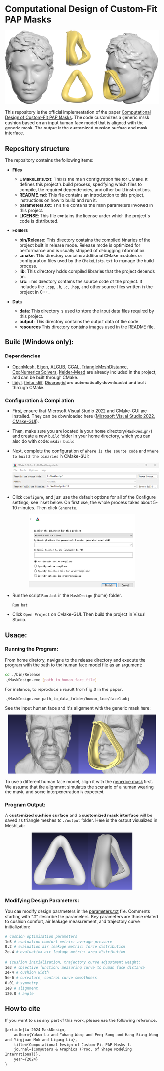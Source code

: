 # Computational Design of Custom-Fit PAP Masks

![teaser](./resources/teaser.png "teaser") 

This repository is the official implementation of the paper [Computational Design of Custom-Fit PAP Masks](https://sutd-cgl.github.io/supp/Publication/projects/2024-SMI-MaskDesign/index.html). 
The code customizes a generic mask cushion based on an input human face model that is aligned with the generic mask. The output is the customized cushion surface and mask interface.

## Repository structure

The repository contains the following items:

- **Files**
  - **CMakeLists.txt**: This is the main configuration file for CMake. It defines this project's build process, specifying which files to compile, the required dependencies, and other build instructions.
  - **README.md**: This file contains an introduction to this project, instructions on how to build and run it.
  - **parameters.txt**: This file contains the main parameters involved in this project.
  - **LICENSE**: This file contains the license under which the project's code is distributed. 

- **Folders**
  - **bin/Release**: This directory contains the compiled binaries of the project built in release mode. Release mode is optimized for performance and is usually stripped of debugging information.
  - **cmake**: This directory contains additional CMake modules or configuration files used by the `CMakeLists.txt` to manage the build process.
  - **lib**: This directory holds compiled libraries that the project depends on. 
  - **src**: This directory contains the source code of the project. It includes the `.cpp`, `.h`, `.c`, `.hpp`, and other source files written in the project in C++.

- **Data**

  - **data**: This directory is used to store the input data files required by this project. 
  - **output**: This directory contains the output data of the code.
  - **resources** This directory contains images used in the README file.
  
## Build (Windows only):
### Dependencies

- [OpenMesh](https://www.graphics.rwth-aachen.de/software/openmesh/), [Eigen](https://eigen.tuxfamily.org/index.php?title=Main_Page), [ALGLIB](https://www.alglib.net/), [CGAL](https://www.cgal.org/), [TriangleMeshDistance](https://github.com/InteractiveComputerGraphics/TriangleMeshDistance), [CppNumericalSolvers](https://github.com/PatWie/CppNumericalSolvers), [Nelder-Mead](https://people.math.sc.edu/Burkardt/cpp_src/asa047/asa047.html) are already included in the project, and can be built through CMake.
- [libigl](https://libigl.github.io/), [finite-diff](https://github.com/zfergus/finite-diff), [Discregrid](https://github.com/InteractiveComputerGraphics/Discregrid?tab=readme-ov-file) are automatically downloaded and built through CMake.


### Configuration & Compilation

- First, ensure that Microsoft Visual Studio 2022 and CMake-GUI are installed. They can be downloaded here ([Microsoft Visual Studio 2022](https://visualstudio.microsoft.com/vs/), [CMake-GUI](https://github.com/Kitware/CMake/releases/download/v3.30.0-rc3/cmake-3.30.0-rc3.zip)).

- Then, make sure you are located in your home directory(`MaskDesign/`) and create a new `build` folder in your home directory, which you can also do with code:  `mkdir build`

- Next, complete the configuration of `Where is the source code`  and  `Where to build the binaries` in CMake-GUI:

  ![image-20240624115140712](./resources/set1.png "set1")

- Click `Configure`, and just use the default options for all of the Configure settings; see inset below. On first use, the whole process takes about 5-10 minutes. Then click `Generate`.
<div align=center><img src="./resources/set2.png" alt="set2" style="zoom:67%;" /></div>

- Run the script `Run.bat` in the `MaskDesign` (home) folder.

  ```bat
  Run.bat
  ```

- Click `Open Project` on CMake-GUI. Then build the project in Visual Studio.

## Usage:
### Running the Program:
From home diretory, navigate to the release directory and execute the program with the path to the human face model file as an argument:
```bash
cd ./bin/Release
./MaskDesign.exe [path_to_human_face_file]
```
For instance, to reproduce a result from Fig.8 in the paper:
```bash
./MaskDesign.exe path_to_data_folder/human_face/face1.obj
```
See the input human face and it's alignment with the generic mask here:

<div align=center><img src="./resources/input.png" alt="input" style="zoom:60%;" /></div>

To use a different human face model, align it with the [generice mask](./data/generic_cushion/generic_mask_interface.obj) first. We assume that the alignment simulates the scenario of a human wearing the mask, and some interpenetration is expected.

### Program Output:
A **customized cushion surface** and a **customized mask interface** will be saved as triangle meshes to `./output` folder. Here is the output visualized in MeshLab:

<div align=center><img src="./resources/output.png" alt="output" style="zoom:40%;" /></div>

### Modifying Design Parameters:
You can modify design parameters in the [parameters.txt](parameters.txt) file. Comments starting with "#" describe the parameters. Key parameters are those related to cushion comfort, air leakage measurement, and trajectory curve initialization:
```bash
# cushion optimization parameters 
1e3 # evaluation comfort metric: average pressure 
0.2 # evaluation air leakage metric: force distribution
2e-4 # evaluation air leakage metric: area distribution

# (cushion initialization) trajectory curve adjustment weight:
1e3 # objective function: measuring curve to human face distance
2e-4 # cushion width
5e-6 # curvature; control curve smoothness
0.01 # symmetry
1e8 # alignment
120.0 # angle
```

## How to cite

If you want to use any part of this work, please use the following reference:

```
@article{Lu-2024-MaskDesign,
    author={Yukun Lu and Yuhang Wang and Peng Song and Hang Siang Wong and Yingjuan Mok and Ligang Liu},
    title={Computational Design of Custom-Fit PAP Masks },
    journal={Computers & Graphics (Proc. of Shape Modeling International)},
    year={2024} 
}
```